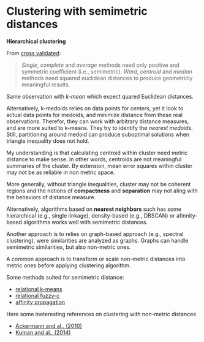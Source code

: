 # Clustering with semimetric distances

**Hierarchical clustering**

From [cross
validated](https://stats.stackexchange.com/questions/13873/does-a-distance-have-to-be-a-metric-for-an-hierarchical-clustering-to-be-valid): 

> *Single*, *complete* and *average* methods need only positive and
> symmetric coefficient (i.e., semimetric). *Ward*, *centroid* and *median*
> methods need squared euclidean distances to produce geometricly
> meaningful results.

Same observation with *k-mean* which expect quared Euclidean distances. 

Alternatively, k-medoids relies on data points for *centers*, yet it look to actual
data points for medoids, and minimize distance from these real
observations. Therefor, they can work with arbitrary distance measures,
and are more suited to k-means. They try to identify the *nearest
medoids*. Still, partitioning around medoid can produce suboptimal solutions when
triangle inequality does not hold.

My understanding is that calculating centroid within cluster 
need metric distance to make sense. In other words, centroids are 
not meaningful summaries of the cluster. By extension, 
mean error squares within cluster may not be as reliable in
non metric space. 

More generally, without triangle inequalities, cluster may not 
be coherent regions and the notions of **compactness** and 
**separation** may not aling with the behaviors of distance measure.

Alternatively, algorithms based on **nearest neighbors** such has some 
hierarchical (e.g., single linkage), density-based (e.g., DBSCAN) 
or afinnity-based algorithms works well with semimetric distances.

Another approach is to relies on graph-based approach (e.g., spectral
clustering), were similarities are analyzed as graphs. Graphs can 
handle semimetric similarities, but also non-metric ones. 

A common approach is to transform or scale non-metric distances into
metric ones before applying clustering algorithm.

Some methods suited for semimetric distance:

- [relational k-means](https://arxiv.org/abs/1304.6899)
- [relational
  fuzzy-c](https://www.sciencedirect.com/science/article/pii/S0888613X08001412)
- [affinity
  propagation](https://www.science.org/doi/abs/10.1126/science.1136800)

Here some ineteresting references on clustering with non-metric
distances

- [Ackermann and al.,
  (2010)](https://dl.acm.org/doi/abs/10.1145/1824777.1824779)
- [Kuman and al., (2014)](https://infocomp.dcc.ufla.br/index.php/INFOCOMP/article/view/21)
